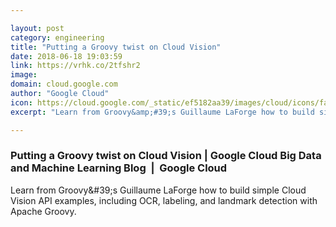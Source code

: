 ```yaml
---

layout: post
category: engineering
title: "Putting a Groovy twist on Cloud Vision"
date: 2018-06-18 19:03:59
link: https://vrhk.co/2tfshr2
image: 
domain: cloud.google.com
author: "Google Cloud"
icon: https://cloud.google.com/_static/ef5182aa39/images/cloud/icons/favicons/onecloud/apple-icon.png
excerpt: "Learn from Groovy&amp;#39;s Guillaume LaForge how to build simple Cloud Vision API examples, including OCR, labeling, and landmark detection with Apache Groovy."

---
```


### Putting a Groovy twist on Cloud Vision | Google Cloud Big Data and Machine Learning Blog  |  Google Cloud

Learn from Groovy&amp;#39;s Guillaume LaForge how to build simple Cloud Vision API examples, including OCR, labeling, and landmark detection with Apache Groovy.